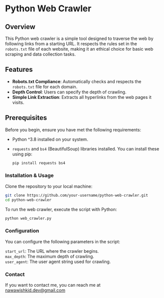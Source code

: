 # Python Web Crawler

## Overview

This Python web crawler is a simple tool designed to traverse the web by following links from a starting URL. It respects the rules set in the `robots.txt` file of each website, making it an ethical choice for basic web scraping and data collection tasks.

## Features

- **Robots.txt Compliance**: Automatically checks and respects the `robots.txt` file for each domain.
- **Depth Control**: Users can specify the depth of crawling.
- **Simple Link Extraction**: Extracts all hyperlinks from the web pages it visits.

## Prerequisites

Before you begin, ensure you have met the following requirements:

- Python ^3.8 installed on your system.
- `requests` and `bs4` (BeautifulSoup) libraries installed. You can install these using pip:

  ```bash
  pip install requests bs4
  ```

### Installation & Usage

Clone the repository to your local machine:

```bash
git clone https://github.com/your-username/python-web-crawler.git
cd python-web-crawler
```

To run the web crawler, execute the script with Python:

```bash
python web_crawler.py
```

### Configuration

You can configure the following parameters in the script:

`start_url`: The URL where the crawler begins.  
`max_depth`: The maximum depth of crawling.  
`user_agent`: The user agent string used for crawling.

### Contact

If you want to contact me, you can reach me at [nawawishkid.dev@gmail.com](mailto:nawawishkid.dev@gmail.com)
